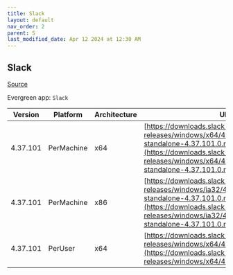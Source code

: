 ```yaml
---
title: Slack
layout: default
nav_order: 2
parent: S
last_modified_date: Apr 12 2024 at 12:30 AM
---
```


## Slack

[Source](https://slack.com/intl/en-au/help/articles/212475728-Deploy-Slack-via-Microsoft-Installer)

Evergreen app: `Slack`

| Version  | Platform   | Architecture | URI                                                                                                                                                                                                                |
| -------- | ---------- | ------------ | ------------------------------------------------------------------------------------------------------------------------------------------------------------------------------------------------------------------ |
| 4.37.101 | PerMachine | x64          | [https://downloads.slack-edge.com/desktop-releases/windows/x64/4.37.101/slack-standalone-4.37.101.0.msi](https://downloads.slack-edge.com/desktop-releases/windows/x64/4.37.101/slack-standalone-4.37.101.0.msi)   |
| 4.37.101 | PerMachine | x86          | [https://downloads.slack-edge.com/desktop-releases/windows/ia32/4.37.101/slack-standalone-4.37.101.0.msi](https://downloads.slack-edge.com/desktop-releases/windows/ia32/4.37.101/slack-standalone-4.37.101.0.msi) |
| 4.37.101 | PerUser    | x64          | [https://downloads.slack-edge.com/desktop-releases/windows/x64/4.37.101/SlackSetup.msi](https://downloads.slack-edge.com/desktop-releases/windows/x64/4.37.101/SlackSetup.msi)                                     |
